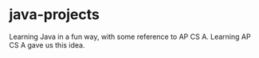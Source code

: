 # java-projects
Learning Java in a fun way, with some reference to AP CS A.
Learning AP CS A gave us this idea.
